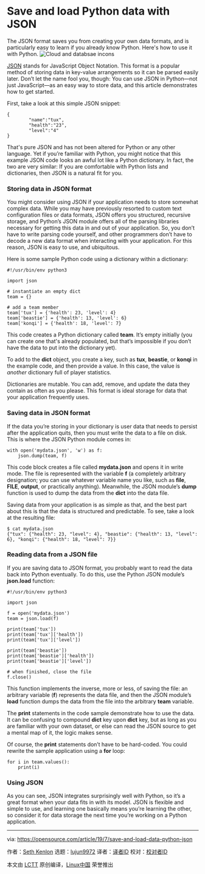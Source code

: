 [#]: collector: (lujun9972)
[#]: translator: ( )
[#]: reviewer: ( )
[#]: publisher: ( )
[#]: url: ( )
[#]: subject: (Save and load Python data with JSON)
[#]: via: (https://opensource.com/article/19/7/save-and-load-data-python-json)
[#]: author: (Seth Kenlon https://opensource.com/users/seth)

Save and load Python data with JSON
======
The JSON format saves you from creating your own data formats, and is
particularly easy to learn if you already know Python. Here's how to use
it with Python.
![Cloud and databsae incons][1]

[JSON][2] stands for JavaScript Object Notation. This format is a popular method of storing data in key-value arrangements so it can be parsed easily later. Don’t let the name fool you, though: You can use JSON in Python—not just JavaScript—as an easy way to store data, and this article demonstrates how to get started.

First, take a look at this simple JSON snippet:


```
{
        "name":"tux",
        "health":"23",
        "level":"4"
}
```

That's pure JSON and has not been altered for Python or any other language. Yet if you’re familiar with Python, you might notice that this example JSON code looks an awful lot like a Python dictionary. In fact, the two are very similar: If you are comfortable with Python lists and dictionaries, then JSON is a natural fit for you.

### Storing data in JSON format

You might consider using JSON if your application needs to store somewhat complex data. While you may have previously resorted to custom text configuration files or data formats, JSON offers you structured, recursive storage, and Python’s JSON module offers all of the parsing libraries necessary for getting this data in and out of your application. So, you don’t have to write parsing code yourself, and other programmers don’t have to decode a new data format when interacting with your application. For this reason, JSON is easy to use, and ubiquitous.

Here is some sample Python code using a dictionary within a dictionary:


```
#!/usr/bin/env python3

import json

# instantiate an empty dict
team = {}

# add a team member
team['tux'] = {'health': 23, 'level': 4}
team['beastie'] = {'health': 13, 'level': 6}
team['konqi'] = {'health': 18, 'level': 7}
```

This code creates a Python dictionary called **team**. It’s empty initially (you can create one that's already populated, but that’s impossible if you don’t have the data to put into the dictionary yet).

To add to the **dict** object, you create a key, such as **tux**, **beastie**, or **konqi** in the example code, and then provide a value. In this case, the value is _another_ dictionary full of player statistics.

Dictionaries are mutable. You can add, remove, and update the data they contain as often as you please. This format is ideal storage for data that your application frequently uses.

### Saving data in JSON format 

If the data you’re storing in your dictionary is user data that needs to persist after the application quits, then you must write the data to a file on disk. This is where the JSON Python module comes in:


```
with open('mydata.json', 'w') as f:
    json.dump(team, f)
```

This code block creates a file called **mydata.json** and opens it in write mode. The file is represented with the variable **f** (a completely arbitrary designation; you can use whatever variable name you like, such as **file**, **FILE**, **output**, or practically anything). Meanwhile, the JSON module’s **dump** function is used to dump the data from the **dict** into the data file.

Saving data from your application is as simple as that, and the best part about this is that the data is structured and predictable. To see, take a look at the resulting file:


```
$ cat mydata.json
{"tux": {"health": 23, "level": 4}, "beastie": {"health": 13, "level": 6}, "konqi": {"health": 18, "level": 7}}
```

### Reading data from a JSON file

If you are saving data to JSON format, you probably want to read the data back into Python eventually. To do this, use the Python JSON module’s **json.load** function:


```
#!/usr/bin/env python3

import json

f = open('mydata.json')
team = json.load(f)

print(team['tux'])
print(team['tux']['health'])
print(team['tux']['level'])

print(team['beastie'])
print(team['beastie']['health'])
print(team['beastie']['level'])

# when finished, close the file
f.close()
```

This function implements the inverse, more or less, of saving the file: an arbitrary variable (**f**) represents the data file, and then the JSON module’s **load** function dumps the data from the file into the arbitrary **team** variable.

The **print** statements in the code sample demonstrate how to use the data. It can be confusing to compound **dict** key upon **dict** key, but as long as you are familiar with your own dataset, or else can read the JSON source to get a mental map of it, the logic makes sense.

Of course, the **print** statements don’t have to be hard-coded. You could rewrite the sample application using a **for** loop:


```
for i in team.values():
    print(i)
```

### Using JSON

As you can see, JSON integrates surprisingly well with Python, so it’s a great format when your data fits in with its model. JSON is flexible and simple to use, and learning one basically means you’re learning the other, so consider it for data storage the next time you’re working on a Python application.

--------------------------------------------------------------------------------

via: https://opensource.com/article/19/7/save-and-load-data-python-json

作者：[Seth Kenlon][a]
选题：[lujun9972][b]
译者：[译者ID](https://github.com/译者ID)
校对：[校对者ID](https://github.com/校对者ID)

本文由 [LCTT](https://github.com/LCTT/TranslateProject) 原创编译，[Linux中国](https://linux.cn/) 荣誉推出

[a]: https://opensource.com/users/seth
[b]: https://github.com/lujun9972
[1]: https://opensource.com/sites/default/files/styles/image-full-size/public/lead-images/bus_cloud_database.png?itok=lhhU42fg (Cloud and databsae incons)
[2]: https://json.org
